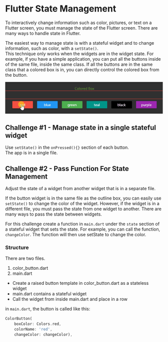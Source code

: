 # Flutter State Management

To interactively change information such as color, pictures, or text on a Flutter screen, you must manage the state of the
Flutter screen.  There are many ways to handle state in Flutter.

The easiest way to manage state is with a stateful widget and to change information, such as color, with a `setState()`.  
This technique only works when the widgets are in the widget state.  For example, if you have a simple application,
you can put all the buttons inside of the same file, inside the same class.  If all the buttons are in the same
class that a colored box is in, you can directly control the colored box from the button.

![box 1](docs/images/box_1.gif)

## Challenge #1 - Manage state in a single stateful widget

Use `setState()` in the `onPressed(){}` section of each button.  
The app is in a single file.


## Challenge #2 - Pass Function For State Management 

Adjust the state of a widget from another widget that is in a separate file.

If the button widget is in the same file as the outline box, you can easily use `setState()` to
change the color of the widget.  However, if the widget is in a different file, you must pass 
the state from one widget to another.  There are many ways to pass the state between widgets.


For this challenge create a function in `main.dart` under the `state` section of a stateful widget that
sets the state.  For example, you can call the function, `changeColor`.  The function will then use
setState to change the color.

### Structure

There are two files.

1. color_button.dart
2. main.dart

* Create a raised button template in color_button.dart as a stateless widget
* main.dart contains a stateful widget
* Call the widget from inside main.dart and place in a row

in `main.dart`, the button is called like this:

```dart
ColorButton(
    boxColor: Colors.red,
    colorName: 'red',
    changeColor: changeColor),
```

